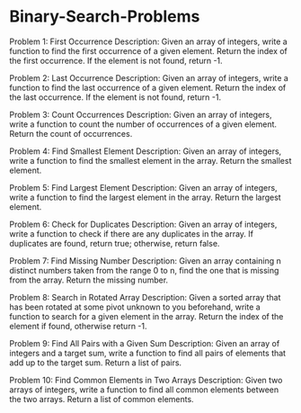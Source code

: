 # Binary-Search-Problems
Problem 1: First Occurrence
Description: Given an array of integers, write a function to find the first occurrence of a given element. Return the index of the first occurrence. If the element is not found, return -1.

Problem 2: Last Occurrence
Description: Given an array of integers, write a function to find the last occurrence of a given element. Return the index of the last occurrence. If the element is not found, return -1.

Problem 3: Count Occurrences
Description: Given an array of integers, write a function to count the number of occurrences of a given element. Return the count of occurrences.

Problem 4: Find Smallest Element
Description: Given an array of integers, write a function to find the smallest element in the array. Return the smallest element.

Problem 5: Find Largest Element
Description: Given an array of integers, write a function to find the largest element in the array. Return the largest element.

Problem 6: Check for Duplicates
Description: Given an array of integers, write a function to check if there are any duplicates in the array. If duplicates are found, return true; otherwise, return false.

Problem 7: Find Missing Number
Description: Given an array containing n distinct numbers taken from the range 0 to n, find the one that is missing from the array. Return the missing number.

Problem 8: Search in Rotated Array
Description: Given a sorted array that has been rotated at some pivot unknown to you beforehand, write a function to search for a given element in the array. Return the index of the element if found, otherwise return -1.

Problem 9: Find All Pairs with a Given Sum
Description: Given an array of integers and a target sum, write a function to find all pairs of elements that add up to the target sum. Return a list of pairs.

Problem 10: Find Common Elements in Two Arrays
Description: Given two arrays of integers, write a function to find all common elements between the two arrays. Return a list of common elements.
